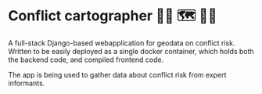 # Conflict cartographer :man_student: :world_map: :woman_student:

A full-stack Django-based webapplication for geodata on conflict risk. Written
to be easily deployed as a single docker container, which holds both the
backend code, and compiled frontend code.

The app is being used to gather data about conflict risk from expert informants.

